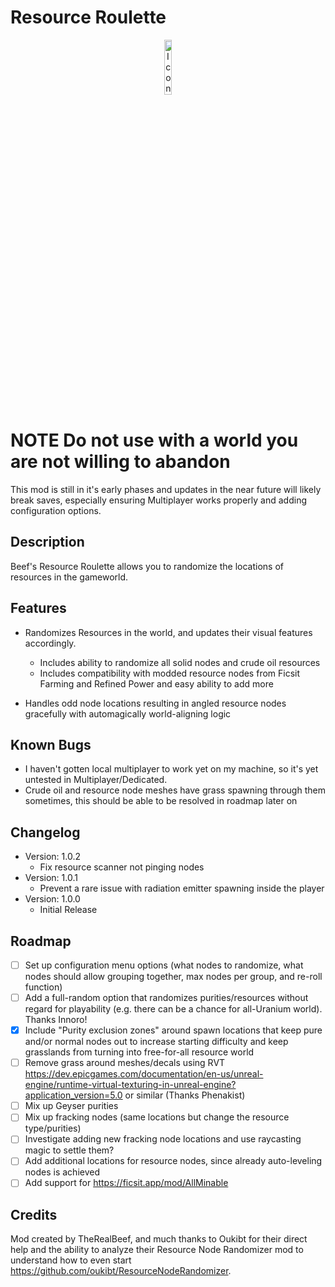 # Resource Roulette

<p align="center" width="100%">
<img alt="Icon" src="./ResourceRoulette.png" width="15%" />
</p>

# NOTE **Do not use with a world you are not willing to abandon**
This mod is still in it's early phases and updates in the near future will likely break saves, especially ensuring Multiplayer works properly and adding configuration options.

## Description

Beef's Resource Roulette allows you to randomize the locations of resources in the gameworld.

## Features
- Randomizes Resources in the world, and updates their visual features accordingly.
  - Includes ability to randomize all solid nodes and crude oil resources
  - Includes compatibility with modded resource nodes from Ficsit Farming and Refined Power and easy ability to add more

- Handles odd node locations resulting in angled resource nodes gracefully with automagically world-aligning logic

## Known Bugs
- I haven't gotten local multiplayer to work yet on my machine, so it's yet untested in Multiplayer/Dedicated.
- Crude oil and resource node meshes have grass spawning through them sometimes, this should be able to be resolved in roadmap later on

## Changelog
- Version: 1.0.2
  - Fix resource scanner not pinging nodes
- Version: 1.0.1
  - Prevent a rare issue with radiation emitter spawning inside the player
- Version: 1.0.0
  - Initial Release

## Roadmap

- [ ] Set up configuration menu options (what nodes to randomize, what nodes should allow grouping together, max nodes per group, and re-roll function)
- [ ] Add a full-random option that randomizes purities/resources without regard for playability (e.g. there can be a chance for all-Uranium world). Thanks Innoro!
- [X] Include "Purity exclusion zones" around spawn locations that keep pure and/or normal nodes out to increase starting difficulty and keep grasslands from turning into free-for-all resource world
- [ ] Remove grass around meshes/decals using RVT https://dev.epicgames.com/documentation/en-us/unreal-engine/runtime-virtual-texturing-in-unreal-engine?application_version=5.0 or similar (Thanks Phenakist)
- [ ] Mix up Geyser purities
- [ ] Mix up fracking nodes (same locations but change the resource type/purities)
- [ ] Investigate adding new fracking node locations and use raycasting magic to settle them?
- [ ] Add additional locations for resource nodes, since already auto-leveling nodes is achieved
- [ ] Add support for https://ficsit.app/mod/AllMinable

## Credits

Mod created by TheRealBeef, and much thanks to Oukibt for their direct help and the ability to analyze their Resource Node Randomizer mod to understand how to even start https://github.com/oukibt/ResourceNodeRandomizer.
